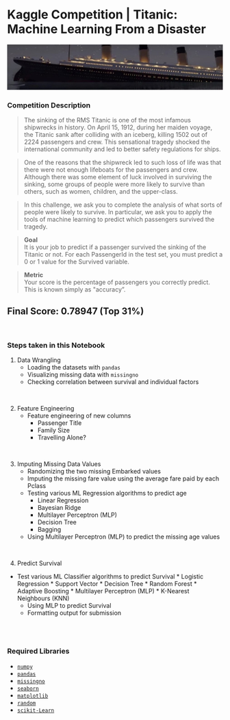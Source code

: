 # Kaggle Competition | Titanic: Machine Learning From a Disaster

![](header.png)

### Competition Description
> The sinking of the RMS Titanic is one of the most infamous shipwrecks in history.  On April 15, 1912, during her maiden voyage, the Titanic sank after colliding with an iceberg, killing 1502 out of 2224 passengers and crew. This sensational tragedy shocked the international community and led to better safety regulations for ships.

> One of the reasons that the shipwreck led to such loss of life was that there were not enough lifeboats for the passengers and crew. Although there was some element of luck involved in surviving the sinking, some groups of people were more likely to survive than others, such as women, children, and the upper-class.

> In this challenge, we ask you to complete the analysis of what sorts of people were likely to survive. In particular, we ask you to apply the tools of machine learning to predict which passengers survived the tragedy.

> **Goal** <br>
>It is your job to predict if a passenger survived the sinking of the Titanic or not. 
For each PassengerId in the test set, you must predict a 0 or 1 value for the Survived variable.

> **Metric** <br>
>Your score is the percentage of passengers you correctly predict. This is known simply as "accuracy”.

## **Final Score**: 0.78947 (Top 31%)
 
<br>

 
### Steps taken in this Notebook 
1. Data Wrangling 
    * Loading the datasets with `pandas`
    * Visualizing missing data with `missingno` 
    * Checking correlation between survival and individual factors  
<br> 

2. Feature Engineering
    * Feature engineering of new columns
        * Passenger Title
        * Family Size
        * Travelling Alone?  
<br> 

3. Imputing Missing Data Values
    * Randomizing the two missing Embarked values
    * Imputing the missing fare value using the average fare paid by each Pclass
    * Testing various ML Regression algorithms to predict age
        * Linear Regression
        * Bayesian Ridge
        * Multilayer Perceptron (MLP)
        * Decision Tree
        * Bagging
    * Using Multilayer Perceptron (MLP) to predict the missing age values
<br> 

4. Predict Survival
* Test various ML Classifier algorithms to predict Survival
        * Logistic Regression
        * Support Vector 
        * Decision Tree 
        * Random Forest 
        * Adaptive Boosting 
        * Multilayer Perceptron (MLP) 
        * K-Nearest Neighbours (KNN) 
    * Using MLP to predict Survival
    * Formatting output for submission
<br> 
<br>

### Required Libraries
* [`numpy`](http://www.numpy.org/)
* [`pandas`](https://pandas.pydata.org/)
* [`missingno`](https://github.com/ResidentMario/missingno)
* [`seaborn`](http://seaborn.pydata.org/)
* [`matplotlib`](https://matplotlib.org/)
* [`random`](https://docs.python.org/2/library/random.html)
* [`scikit-Learn`](http://scikit-learn.org)
